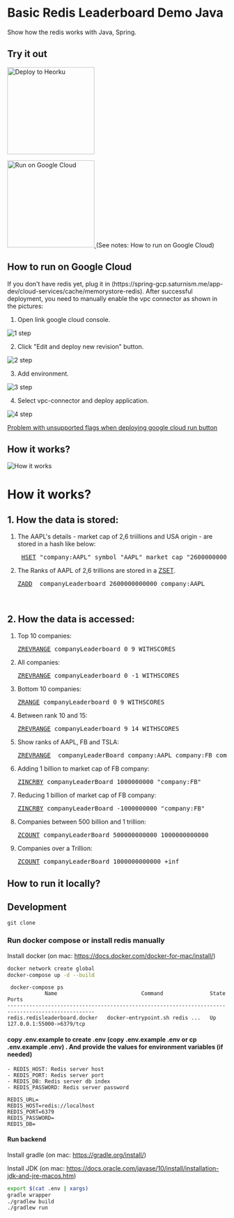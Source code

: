 # Basic Redis Leaderboard Demo Java

Show how the redis works with Java, Spring.

## Try it out

<p>
    <a href="https://heroku.com/deploy" target="_blank">
        <img src="https://www.herokucdn.com/deploy/button.svg" alt="Deploy to Heorku" width="200px"/>
    <a>
</p>

<p>
    <a href="https://deploy.cloud.run" target="_blank">
        <img src="https://deploy.cloud.run/button.svg" alt="Run on Google Cloud" width="200px"/>
    </a>
    (See notes: How to run on Google Cloud)
</p>


## How to run on Google Cloud

<p>
    If you don't have redis yet, plug it in  (https://spring-gcp.saturnism.me/app-dev/cloud-services/cache/memorystore-redis).
    After successful deployment, you need to manually enable the vpc connector as shown in the pictures:
</p>

1. Open link google cloud console.

![1 step](docs/1.png)

2. Click "Edit and deploy new revision" button.

![2 step](docs/2.png)

3. Add environment.

![3 step](docs/3.png)

4.  Select vpc-connector and deploy application.

![4  step](docs/4.png)

<a href="https://github.com/GoogleCloudPlatform/cloud-run-button/issues/108#issuecomment-554572173">
Problem with unsupported flags when deploying google cloud run button
</a>

## How it works?

![How it works](docs/screenshot001.png)


# How it works?
## 1. How the data is stored:
<ol>
    <li>The AAPL's details - market cap of 2,6 triillions and USA origin - are stored in a hash like below:
      <pre> <a href="https://redis.io/commands/hset">HSET</a> "company:AAPL" symbol "AAPL" market_cap "2600000000000" country USA</pre>
     </li>
    <li>The Ranks of AAPL of 2,6 trillions are stored in a <a href="https://redislabs.com/ebook/part-1-getting-started/chapter-1-getting-to-know-redis/1-2-what-redis-data-structures-look-like/1-2-5-sorted-sets-in-redis/">ZSET</a>. 
      <pre><a href="https://redis.io/commands/zadd">ZADD</a>  companyLeaderboard 2600000000000 company:AAPL</pre>
    </li>
</ol>

<br/>

## 2. How the data is accessed:
<ol>
    <li>Top 10 companies: <pre><a href="https://redis.io/commands/zrevrange">ZREVRANGE</a> companyLeaderboard 0 9 WITHSCORES</pre> </li>
    <li>All companies: <pre><a href="https://redis.io/commands/zrevrange">ZREVRANGE</a> companyLeaderboard 0 -1 WITHSCORES</pre> </li>
    <li>Bottom 10 companies: <pre><a href="https://redis.io/commands/zrange">ZRANGE</a> companyLeaderboard 0 9 WITHSCORES</pre></li>
    <li>Between rank 10 and 15: <pre><a href="https://redis.io/commands/zrevrange">ZREVRANGE</a> companyLeaderboard 9 14 WITHSCORES</pre></li>
    <li>Show ranks of AAPL, FB and TSLA: <pre><a href="https://redis.io/commands/zrevrange">ZREVRANGE</a>  companyLeaderBoard company:AAPL company:FB company:TSLA</pre> </li>
    <!-- <li>Pagination: Show 1st 10 companies: <pre><a href="https://redis.io/commands/zscan">ZSCAN</a> 0 companyLeaderBoard COUNT 10 7.Pagination: Show next 10 companies: ZSCAN &lt;return value from the 1st 10 companies&gt; companyLeaderBoard COUNT 10 </li> -->
    <li>Adding 1 billion to market cap of FB company: <pre><a href="https://redis.io/commands/zincrby">ZINCRBY</a> companyLeaderBoard 1000000000 "company:FB"</pre></li>
    <li>Reducing 1 billion of market cap of FB company: <pre><a href="https://redis.io/commands/zincrby">ZINCRBY</a> companyLeaderBoard -1000000000 "company:FB"</pre></li>
    <li>Companies between 500 billion and 1 trillion: <pre><a href="https://redis.io/commands/zcount">ZCOUNT</a> companyLeaderBoard 500000000000 1000000000000</pre></li>
    <li>Companies over a Trillion: <pre><a href="https://redis.io/commands/zcount">ZCOUNT</a> companyLeaderBoard 1000000000000 +inf</pre> </li>
</ol>


## How to run it locally?

## Development

```
git clone 
```

### Run docker compose or install redis manually

Install docker (on mac: https://docs.docker.com/docker-for-mac/install/)

```sh
docker network create global
docker-compose up -d --build
```

```
 docker-compose ps
            Name                           Command               State             Ports          
--------------------------------------------------------------------------------------------------
redis.redisleaderboard.docker   docker-entrypoint.sh redis ...   Up      127.0.0.1:55000->6379/tcp

```

#### copy .env.example to create .env (copy .env.example .env  or cp .env.example .env) . And provide the values for environment variables (if needed)
   	- REDIS_HOST: Redis server host
	- REDIS_PORT: Redis server port
	- REDIS_DB: Redis server db index
	- REDIS_PASSWORD: Redis server password

```
REDIS_URL=
REDIS_HOST=redis://localhost
REDIS_PORT=6379
REDIS_PASSWORD=
REDIS_DB=
```


#### Run backend

Install gradle (on mac: https://gradle.org/install/)


Install JDK (on mac: https://docs.oracle.com/javase/10/install/installation-jdk-and-jre-macos.htm)

``` sh
export $(cat .env | xargs)
gradle wrapper
./gradlew build
./gradlew run
```

